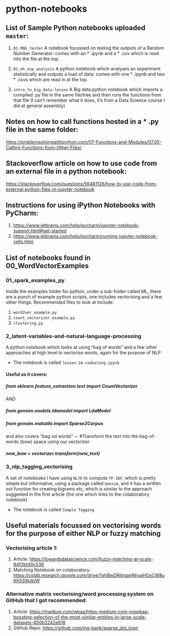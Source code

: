 # python-notebooks

## List of Sample Python notebooks uploaded `master`:

1. `01_RNG_tester` A notebook focussed on testing the outputs of a Random Number Generator: comes with an * .ipynb and a * .csv which is read into the file at the top. 

2. `01_eh_exp_analysis` A python notebook which analyses an experiment statistically and outputs a load of data: comes with one * .ipynb and two * .csvs which are read in at the top.

3. `intro_to_big_data-lesson` A Big data python notebook which imports a compiled .py file in the same file/tree and then runs the functions from that file (I can’t remember what it does, it’s from a Data Science course I did at general assembly)

## Notes on how to call functions hosted in a * .py file in the same folder:
https://problemsolvingwithpython.com/07-Functions-and-Modules/07.05-Calling-Functions-from-Other-Files/

## Stackoverflow article on how to use code from an external file in a python notebook:
https://stackoverflow.com/questions/56481126/how-to-use-code-from-external-python-files-in-jupyter-notebook

## Instructions for using iPython Notebooks with PyCharm:
1. https://www.jetbrains.com/help/pycharm/jupyter-notebook-support.html#get-started
2. https://www.jetbrains.com/help/pycharm/running-jupyter-notebook-cells.html

## List of notebooks found in 00_WordVectorExamples

### 01_spark_examples_py
Inside the examples folder for python, under a sub-folder called ML, there are a punch of example python scripts, one includes vectorising and a few other things.
Recommended files to look at include:
1. `word2vec_example.py`
2. `count_vectorizer_example.py`
3. `clustering.py`

### 2_latent-variables-and-natural-language-processing
A python notebook which looks at using “bag of words” and a few other approaches at high level to vectorise words, again for the purpose of NLP
* The notebook is called `lesson-16-codealong.ipynb`

#### Useful as it covers:
##### from sklearn.feature_extraction.text import CountVectorizer
AND
##### from gensim.models.ldamodel import LdaModel
##### from gensim.matutils import Sparse2Corpus
and also covers “bag od words”
-- #Transform the text into the bag-of-words (bow) space using our vectorizer
##### new_bow = vectorizer.transform(new_text)

### 3_nlp_tagging_vectorising
A set of notebooks I have using `NLTK` to compute `TF-IDF`, which is pretty simple but informative, using a package called `Gensim`, and it has a written out function for creating bigrams etc, which is similar to the approach suggested in the first article (the one which links to the colaboratory notebook)
* The notebook is called `Simple Tagging`


## Useful materials focussed on vectorising words for the purpose of either NLP or fuzzy matching

### Vectorising article 1:
1. Article: https://towardsdatascience.com/fuzzy-matching-at-scale-84f2bfd0c536
2. Matching Notebook on colaboratory: https://colab.research.google.com/drive/1qhBwDRitrgapNhyaHGxCW8uKK5SWJblW

### Alternative matrix vectorising/word processing system on GitHub that I got recommended:
1. Article: https://medium.com/wbaa/https-medium-com-ingwbaa-boosting-selection-of-the-most-similar-entities-in-large-scale-datasets-450b3242e618
2. GitHub Repo: https://github.com/ing-bank/sparse_dot_topn